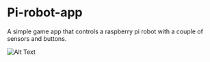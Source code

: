 # Pi-robot-app
A simple game app that controls a raspberry pi robot with a couple of sensors and buttons.

![Alt Text](https://media.giphy.com/media/NmfyPCuciuVfrnffil/giphy.gif)
